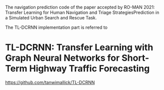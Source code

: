 The navigation prediction code of the paper accepted by RO-MAN 2021: Transfer  Learning for Human Navigation and Triage StrategiesPrediction in a  Simulated  Urban Search and Rescue Task.

The TL-DCRNN implementation part is referred to

# TL-DCRNN: Transfer Learning with Graph Neural Networks for Short-Term Highway Traffic Forecasting

https://github.com/tanwimallick/TL-DCRNN
